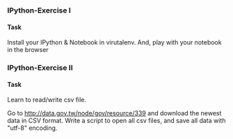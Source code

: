 ### IPython-Exercise I
#### Task

Install your IPython & Notebook in virutalenv. And, play with your notebook in the browser

### IPython-Exercise II
#### Task

Learn to read/write csv file.

Go to http://data.gov.tw/node/gov/resource/339 and download the newest data in CSV format. Write a script to open all csv files, and save all data with "utf-8" encoding.
